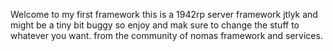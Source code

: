Welcome to my first framework this is a 1942rp server framework jtlyk and might be a tiny bit buggy so enjoy and mak sure to change the stuff to whatever you want. from the community of nomas framework and services.
